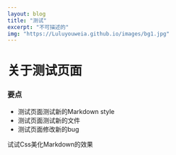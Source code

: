 ```yaml
---
layout: blog
title: "测试"
excerpt: "不可描述的"
img: "https://Luluyouweia.github.io/images/bg1.jpg"
---
```



# 关于测试页面

### 要点

- 测试页面测试新的Markdown style
- 测试页面测试新的文件
- 测试页面修改新的bug


试试Css美化Markdown的效果
